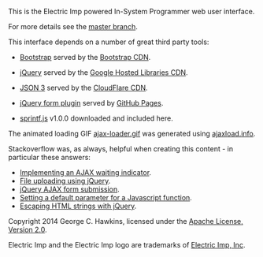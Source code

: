 This is the Electric Imp powered In-System Programmer web user interface.

For more details see the [master branch](https://github.com/george-hawkins/electric-imp/tree/master/in-system-programmer).

This interface depends on a number of great third party tools:

* [Bootstrap](http://getbootstrap.com/) served by the [Bootstrap CDN](http://www.bootstrapcdn.com/).

* [jQuery](http://jquery.com/) served by the [Google Hosted Libraries CDN](https://developers.google.com/speed/libraries/).

* [JSON 3](https://github.com/bestiejs/json3) served by the [CloudFlare CDN](https://www.cloudflare.com/features-cdn).

* [jQuery form plugin](http://malsup.com/jquery/form/) served by [GitHub Pages](https://pages.github.com/).

* [sprintf.js](https://github.com/alexei/sprintf.js) v1.0.0 downloaded and included here.

The animated loading GIF [ajax-loader.gif](ajax-loader.gif) was generated using [ajaxload.info](http://www.ajaxload.info/).

Stackoverflow was, as always, helpful when creating this content - in particular these answers:

* [Implementing an AJAX waiting indicator](http://stackoverflow.com/a/15013828/245602).
* [File uploading using jQuery](http://stackoverflow.com/a/4545089/245602).
* [jQuery AJAX form submission](http://stackoverflow.com/a/1960245/245602).
* [Setting a default parameter for a Javascript function](http://stackoverflow.com/a/894877/245602).
* [Escaping HTML strings with jQuery]( http://stackoverflow.com/a/374176/245602).

Copyright 2014 George C. Hawkins, licensed under the [Apache License, Version 2.0](http://www.apache.org/licenses/LICENSE-2.0).

Electric Imp and the Electric Imp logo are trademarks of [Electric Imp, Inc](http://electricimp.com/).
